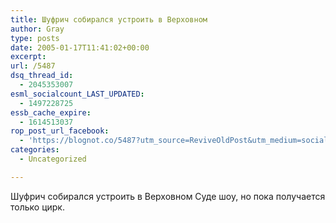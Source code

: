 ```yaml
---
title: Шуфрич собирался устроить в Верховном
author: Gray
type: posts
date: 2005-01-17T11:41:02+00:00
excerpt:
url: /5487
dsq_thread_id:
  - 2045353007
esml_socialcount_LAST_UPDATED:
  - 1497228725
essb_cache_expire:
  - 1614513037
rop_post_url_facebook:
  - 'https://blognot.co/5487?utm_source=ReviveOldPost&utm_medium=social&utm_campaign=ReviveOldPost'
categories:
  - Uncategorized

---
```








Шуфрич собирался устроить в Верховном Суде шоу, но пока получается только цирк.